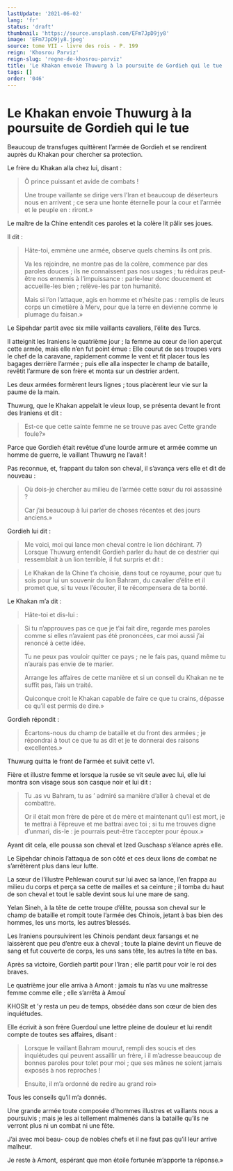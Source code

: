 ```yaml
---
lastUpdate: '2021-06-02'
lang: 'fr'
status: 'draft'
thumbnail: 'https://source.unsplash.com/EFm7JpD9jy8'
image: 'EFm7JpD9jy8.jpeg'
source: tome VII - livre des rois - P. 199
reign: 'Khosrou Parviz'
reign-slug: 'regne-de-khosrou-parviz'
title: 'Le Khakan envoie Thuwurg à la poursuite de Gordieh qui le tue | Le Livre des Rois | Shâhnâmeh'
tags: []
order: '046'
---
```


# Le Khakan envoie Thuwurg à la poursuite de Gordieh qui le tue

Beaucoup de transfuges quittèrent l’armée de Gordieh et se rendirent auprès du Khakan pour chercher sa protection.

Le frère du Khakan alla chez lui, disant :

> Ô prince puissant et avide de combats !
>
> Une troupe vaillante se dirige vers l’Iran et beaucoup de déserteurs nous en arrivent ; ce sera une honte éternelle pour la cour et l’armée et le peuple en : riront.»

Le maître de la Chine entendit ces paroles et la colère lit pâlir ses joues.

Il dit :

> Hâte-toi, emmène une armée, observe quels chemins ils ont pris.
>
> Va les rejoindre, ne montre pas de la colère, commence par des paroles douces ; ils ne connaissent pas nos usages ; tu réduiras peut-être nos ennemis à l’impuissance : parle-leur donc doucement et accueille-les bien ; relève-les par ton humanité.
>
> Mais si l’on l’attaque, agis en homme et n’hésite pas : remplis de leurs corps un cimetière à Merv, pour que la terre en devienne comme le plumage du faisan.»

Le Sipehdar partit avec six mille vaillants cavaliers, l’élite des Turcs.

Il atteignit les Iraniens le quatrième jour ; la femme au cœur de lion aperçut cette armée, mais elle n’en fut point émue : Elle courut de ses troupes vers le chef de la caravane, rapidement comme le vent et fit placer tous les bagages derrière l’armée ; puis elle alla inspecter le champ de bataille, revêtit l’armure de son frère et monta sur un destrier ardent.

Les deux armées formèrent leurs lignes ; tous placèrent leur vie sur la paume de la main.

Thuwurg, que le Khakan appelait le vieux loup, se présenta devant le front des Iraniens et dit :

> Est-ce que cette sainte femme ne se trouve pas avec Cette grande foule?»

Parce que Gordieh était revêtue d’une lourde armure et armée comme un homme de guerre, le vaillant Thuwurg ne l’avait !

Pas reconnue, et, frappant du talon son cheval, il s’avança vers elle et dit de nouveau :

> Où dois-je chercher au milieu de l’armée cette sœur du roi assassiné ?
>
> Car j’ai beaucoup à lui parler de choses récentes et des jours anciens.»

Gordieh lui dit :

> Me voici, moi qui lance mon cheval contre le lion déchirant. 7)
Lorsque Thuwurg entendit Gordieh parler du haut de ce destrier qui ressemblait à un lion terrible, il fut surpris et dit :

> Le Khakan de la Chine t’a choisie, dans tout ce royaume, pour que tu sois pour lui un souvenir du lion Bahram, du cavalier d’élite et il promet que, si tu veux l’écouter, il te récompensera de ta bonté.

Le Khakan m’a dit :

> Hâte-toi et dis-lui :

> Si tu n’approuves pas ce que je t’ai fait dire, regarde mes paroles comme si elles n’avaient pas été prononcées, car moi aussi j’ai renoncé à cette idée.
>
> Tu ne peux pas vouloir quitter ce pays ; ne le fais pas, quand même tu n’aurais pas envie de te marier.
>
> Arrange les affaires de cette manière et si un conseil du Khakan ne te suffit pas, l’ais un traité.
>
> Quiconque croit le Khakan capable de faire ce que tu crains, dépasse ce qu’il est permis de dire.»

Gordieh répondit :

> Écartons-nous du champ de bataille et du front des armées ; je répondrai à tout ce que tu as dit et je te donnerai des raisons excellentes.»

Thuwurg quitta le front de l’armée et suivit cette v1.

Fière et illustre femme et lorsque la rusée se vit seule avec lui, elle lui montra son visage sous son casque noir et lui dit :

> Tu .as vu Bahram, tu as ’ admiré sa manière d’aller à cheval et de combattre.
>
> Or il était mon frère de père et de mère et maintenant qu’il est mort, je te mettrai à l’épreuve et me battrai avec toi ; si tu me trouves digne d’unmari, dis-le : je pourrais peut-être t’accepter pour époux.»

Ayant dit cela, elle poussa son cheval et Ized Guschasp s’élance après elle.

Le Sipehdar chinois l’attaqua de son côté et ces deux lions de combat ne s’arrêtèrent plus dans leur lutte.

La sœur de l’illustre Pehlewan courut sur lui avec sa lance, l’en frappa au milieu du corps et perça sa cette de mailles et sa ceinture ; il tomba du haut de son cheval et tout le sable devint sous lui une mare de sang.

Yelan Sineh, à la tête de cette troupe d’élite, poussa son cheval sur le champ de bataille et rompit toute l’armée des Chinois, jetant à bas bien des hommes, les uns morts, les autres’blessés.

Les Iraniens poursuivirent les Chinois pendant deux farsangs et ne laissèrent que peu d’entre eux à cheval ; toute la plaine devint un fleuve de sang et fut couverte de corps, les uns sans tête, les autres la tête en bas.

Après sa victoire, Gordieh partit pour l’Iran ; elle partit pour voir le roi des braves.

Le quatrième jour elle arriva à Amont : jamais tu n’as vu une maîtresse femme comme elle ; elle s’arrêta à Amouî

KHOSlt et ’y resta un peu de temps, obsédée dans son cœur de bien des inquiétudes.

Elle écrivit à son frère Guerdouî une lettre pleine de douleur et lui rendit compte de toutes ses affaires, disant :

> Lorsque le vaillant Bahram mourut, rempli des soucis et des inquiétudes qui peuvent assaillir un frère, i il m’adresse beaucoup de bonnes paroles pour tolet pour moi ; que ses mânes ne soient jamais exposés à nos reproches !
>
> Ensuite, il m’a ordonné de redire au grand roi»

Tous les conseils qu’il m’a donnés.

Une grande armée toute composée d’hommes illustres et vaillants nous a poursuivis ; mais je les ai tellement malmenés dans la bataille qu’ils ne verront plus ni un combat ni une fête.

J’ai avec moi beau-
coup de nobles chefs et il ne faut pas qu’il leur arrive malheur.

Je reste à Amont, espérant que mon étoile fortunée m’apporte ta réponse.»
